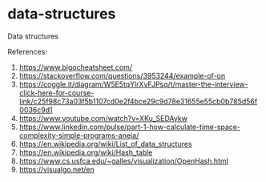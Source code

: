 # data-structures
Data structures

References:
1. https://www.bigocheatsheet.com/
2. https://stackoverflow.com/questions/3953244/example-of-on
3. https://coggle.it/diagram/W5E5tqYlrXvFJPsq/t/master-the-interview-click-here-for-course-link/c25f98c73a03f5b1107cd0e2f4bce29c9d78e31655e55cb0b785d56f0036c9d1
4. https://www.youtube.com/watch?v=XKu_SEDAykw
5. https://www.linkedin.com/pulse/part-1-how-calculate-time-space-complexity-simple-programs-aneja/
6. https://en.wikipedia.org/wiki/List_of_data_structures
7. https://en.wikipedia.org/wiki/Hash_table
8. https://www.cs.usfca.edu/~galles/visualization/OpenHash.html
9. https://visualgo.net/en